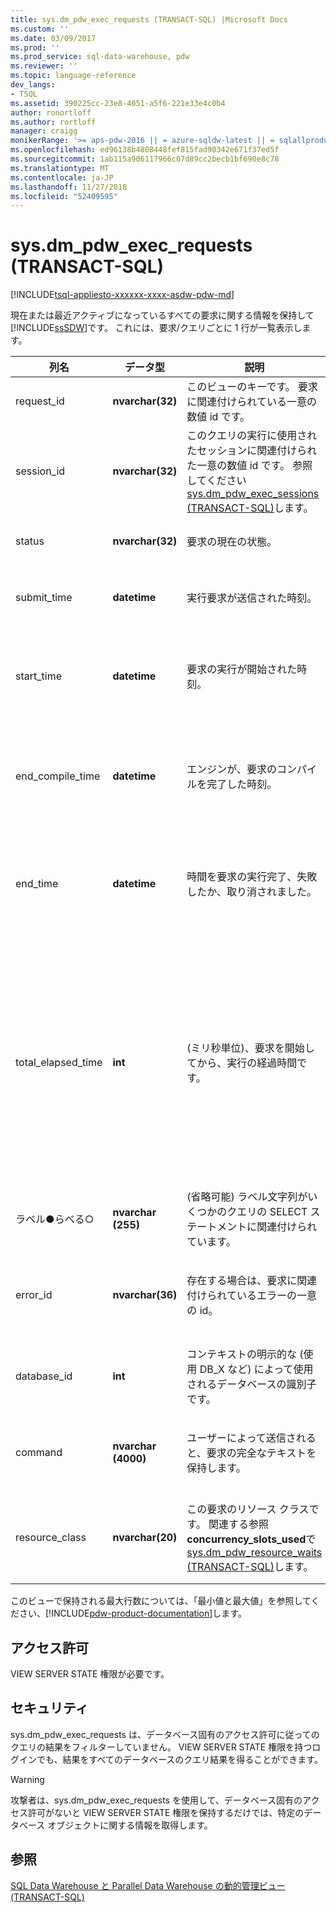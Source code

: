 ```yaml
---
title: sys.dm_pdw_exec_requests (TRANSACT-SQL) |Microsoft Docs
ms.custom: ''
ms.date: 03/09/2017
ms.prod: ''
ms.prod_service: sql-data-warehouse, pdw
ms.reviewer: ''
ms.topic: language-reference
dev_langs:
- TSQL
ms.assetid: 390225cc-23e8-4051-a5f6-221e33e4c0b4
author: ronortloff
ms.author: rortloff
manager: craigg
monikerRange: '>= aps-pdw-2016 || = azure-sqldw-latest || = sqlallproducts-allversions'
ms.openlocfilehash: ed96138b4808448fef815fad90342e671f37ed5f
ms.sourcegitcommit: 1ab115a906117966c07d89cc2becb1bf690e8c78
ms.translationtype: MT
ms.contentlocale: ja-JP
ms.lasthandoff: 11/27/2018
ms.locfileid: "52409595"
---
```

# <a name="sysdmpdwexecrequests-transact-sql"></a>sys.dm_pdw_exec_requests (TRANSACT-SQL)
[!INCLUDE[tsql-appliesto-xxxxxx-xxxx-asdw-pdw-md](../../includes/tsql-appliesto-xxxxxx-xxxx-asdw-pdw-md.md)]

  現在または最近アクティブになっているすべての要求に関する情報を保持して [!INCLUDE[ssSDW](../../includes/sssdw-md.md)]です。 これには、要求/クエリごとに 1 行が一覧表示します。  
  
|列名|データ型|説明|範囲|  
|-----------------|---------------|-----------------|-----------|  
|request_id|**nvarchar(32)**|このビューのキーです。 要求に関連付けられている一意の数値 id です。|システム内のすべての要求間で一意です。|  
|session_id|**nvarchar(32)**|このクエリの実行に使用されたセッションに関連付けられた一意の数値 id です。 参照してください[sys.dm_pdw_exec_sessions &#40;TRANSACT-SQL&#41;](../../relational-databases/system-dynamic-management-views/sys-dm-pdw-exec-sessions-transact-sql.md)します。||  
|status|**nvarchar(32)**|要求の現在の状態。|実行中 ' '、'中断'、'完了'、'キャンセル'、'失敗' です。|  
|submit_time|**datetime**|実行要求が送信された時刻。|有効な**datetime**より小さいか等しい start_time と現在の時刻。|  
|start_time|**datetime**|要求の実行が開始された時刻。|キューに置かれた要求の場合は NULLそれ以外の場合、有効な**datetime**小さいまたは現在の時刻と同じです。|  
|end_compile_time|**datetime**|エンジンが、要求のコンパイルを完了した時刻。|まだコンパイルされていない要求の場合は NULLそれ以外の場合、有効な**datetime** start_time よりも小さいと、現在の時刻。|
|end_time|**datetime**|時間を要求の実行完了、失敗したか、取り消されました。|キューまたはアクティブな要求の場合は nullそれ以外の場合、有効な**datetime**小さいまたは現在の時刻と同じです。|  
|total_elapsed_time|**int**|(ミリ秒単位)、要求を開始してから、実行の経過時間です。|0 ~ start_time と end_time の違い範囲。<br /><br /> Total_elapsed_time では、整数の最大値を超えると、total_elapsed_time 引き続き、最大値になります。 この状態が"、最大値を超過しました"警告を生成します。<br /><br /> 最大値をミリ秒単位は 24.8 日に相当します。|  
|ラベル●らべる○|**nvarchar (255)**|(省略可能) ラベル文字列がいくつかのクエリの SELECT ステートメントに関連付けられています。|任意の文字列を含む ' a ～ z'、' A ～ Z'、' 0-9'、'_' です。|  
|error_id|**nvarchar(36)**|存在する場合は、要求に関連付けられているエラーの一意の id。|参照してください[sys.dm_pdw_errors &#40;TRANSACT-SQL&#41;](../../relational-databases/system-dynamic-management-views/sys-dm-pdw-errors-transact-sql.md); エラーが発生していない場合は NULL に設定します。|  
|database_id|**int**|コンテキストの明示的な (使用 DB_X など) によって使用されるデータベースの識別子です。|内の id を参照してください。 [sys.databases &#40;TRANSACT-SQL&#41;](../../relational-databases/system-catalog-views/sys-databases-transact-sql.md)します。|  
|command|**nvarchar (4000)**|ユーザーによって送信されると、要求の完全なテキストを保持します。|有効なクエリまたは要求テキスト。 4,000 バイトより長いクエリは切り捨てられます。|  
|resource_class|**nvarchar(20)**|この要求のリソース クラスです。 関連する参照**concurrency_slots_used**で[sys.dm_pdw_resource_waits &#40;TRANSACT-SQL&#41;](../../relational-databases/system-dynamic-management-views/sys-dm-pdw-resource-waits-transact-sql.md)します。|SmallRC<br /><br /> MediumRC<br /><br /> LargeRC<br /><br /> XLargeRC|  
  
 このビューで保持される最大行数については、「最小値と最大値」を参照してください、[!INCLUDE[pdw-product-documentation](../../includes/pdw-product-documentation-md.md)]します。  
  
## <a name="permissions"></a>アクセス許可  
 VIEW SERVER STATE 権限が必要です。  
  
## <a name="security"></a>セキュリティ  
 sys.dm_pdw_exec_requests は、データベース固有のアクセス許可に従ってのクエリの結果をフィルターしていません。 VIEW SERVER STATE 権限を持つログインでも、結果をすべてのデータベースのクエリ結果を得ることができます。  
  
> [!WARNING]  
>  攻撃者は、sys.dm_pdw_exec_requests を使用して、データベース固有のアクセス許可がないと VIEW SERVER STATE 権限を保持するだけでは、特定のデータベース オブジェクトに関する情報を取得します。  
  
## <a name="see-also"></a>参照  
 [SQL Data Warehouse と Parallel Data Warehouse の動的管理ビュー &#40;TRANSACT-SQL&#41;](../../relational-databases/system-dynamic-management-views/sql-and-parallel-data-warehouse-dynamic-management-views.md)  
  
  
